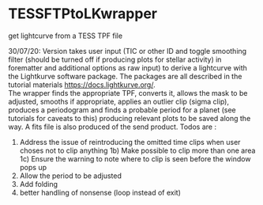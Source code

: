 # TESSFTPtoLKwrapper
get lightcurve from a TESS TPF file

30/07/20: Version takes user input (TIC or other ID and toggle smoothing filter (should be turned off if producing plots for stellar activity) in forematter and additional options as raw input) to derive a lightcurve with the Lightkurve software package.  The packages are all described in the tutorial materials https://docs.lightkurve.org/.  
The wrapper finds the appropriate TPF, converts it, allows the mask to be adjusted, smooths if appropriate, applies an outlier clip (sigma clip), produces a periodogram and finds a probable period for a planet (see tutorials for caveats to this) producing relevant plots to be saved along the way.  A fits file is also produced of the send product.
Todos are : 
1) Address the issue of reintroducing the omitted time clips when user choses not to clip anything
1b) Make possible to clip more than one area
1c) Ensure the warning to note where to clip is seen before the window pops up
2) Allow the period to be adjusted
3) Add folding
4) better handling of nonsense (loop instead of exit)

